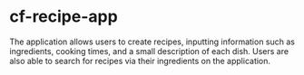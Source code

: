 # cf-recipe-app

The application allows users to create recipes, inputting information such as ingredients, cooking times, and a small description of each dish. Users are also able to search for recipes via their ingredients on the application.
